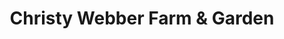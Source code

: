 ---
title: "Christy Webber Farm & Garden"
url: /chicago/christy-webber-farm-and-garden/
shop: garden centre
---